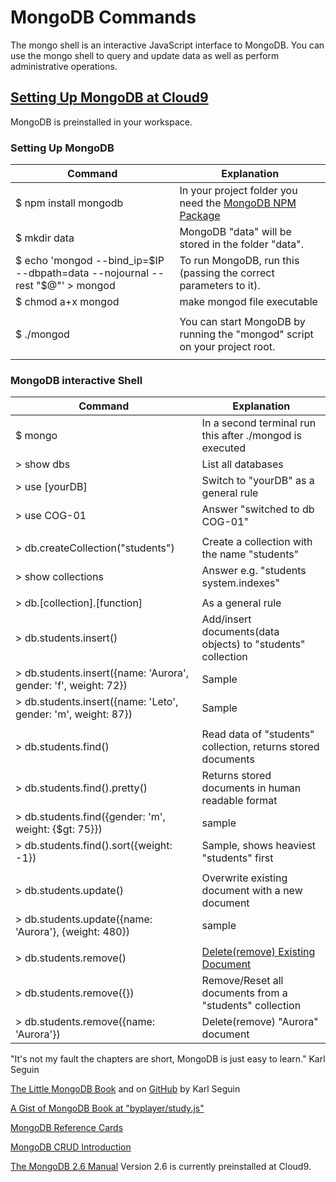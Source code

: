 # MongoDB Commands

The mongo shell is an interactive JavaScript interface to MongoDB.
You can use the mongo shell to query and update data as well as perform administrative operations.

## [Setting Up MongoDB at Cloud9](https://docs.c9.io/docs/setting-up-mongodb)

MongoDB is preinstalled in your workspace.

### Setting Up MongoDB
Command                     |   Explanation
----------------------------|   ----------------
$ npm install mongodb       |   In your project folder you need the [MongoDB NPM Package](https://www.npmjs.com/package/mongodb)
$ mkdir data                |   MongoDB "data" will be stored in the folder "data".
$ echo 'mongod --bind_ip=$IP --dbpath=data --nojournal --rest "$@"' > mongod |   To run MongoDB, run this (passing the correct parameters to it).
$ chmod a+x mongod          |   make mongod file executable
|||
$ ./mongod                  |   You can start MongoDB by running the "mongod" script on your project root.
|||

### MongoDB interactive Shell
Command                     |   Explanation
----------------------------|   ----------------
$ mongo                     |   In a second terminal run this after ./mongod is executed
> show dbs                  |   List all databases
> use [yourDB]              |   Switch to "yourDB" as a general rule
> use COG-01                |   Answer "switched to db COG-01"
|||
> db.createCollection("students")  | Create a collection with the name "students"
> show collections          |   Answer e.g. "students system.indexes"
|||
> db.[collection].[function]    |   As a general rule
> db.students.insert() |   Add/insert documents(data objects) to "students" collection
> db.students.insert({name: 'Aurora', gender: 'f', weight: 72})    |   Sample
> db.students.insert({name: 'Leto', gender: 'm', weight: 87})    |   Sample
|||
> db.students.find()       |   Read data of "students" collection, returns stored documents
> db.students.find().pretty()  |   Returns stored documents in human readable format
> db.students.find({gender: 'm', weight: {$gt: 75}})   | sample
> db.students.find().sort({weight: -1}) |  Sample, shows heaviest "students" first
|||
> db.students.update() |   Overwrite existing document with a new document 
> db.students.update({name: 'Aurora'}, {weight: 480})  |   sample
|||
> db.students.remove() |   [Delete(remove) Existing Document](https://docs.mongodb.org/manual/reference/method/db.collection.remove/)
> db.students.remove({})    |   Remove/Reset all documents from a "students" collection
> db.students.remove({name: 'Aurora'}) |    Delete(remove) "Aurora" document

"It's not my fault the chapters are short, MongoDB is just easy to learn." Karl Seguin

[The Little MongoDB Book](http://openmymind.net/2011/3/28/The-Little-MongoDB-Book/)
and on [GitHub](https://github.com/karlseguin/the-little-mongodb-book) by Karl Seguin

[A Gist of MongoDB Book at "byplayer/study.js"](https://gist.github.com/byplayer/458dfc02a481b521b474)

[MongoDB Reference Cards](https://s3.amazonaws.com/info-mongodb-com/mongodb_qrc_booklet.pdf)

[MongoDB CRUD Introduction](https://docs.mongodb.org/v2.6/core/crud-introduction/)

[The MongoDB 2.6 Manual](https://docs.mongodb.org/v2.6/) 
Version 2.6 is currently preinstalled at Cloud9.
